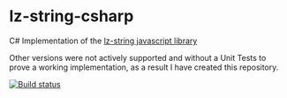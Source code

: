 # lz-string-csharp

C# Implementation of the [lz-string javascript library](http://pieroxy.net/blog/pages/lz-string/index.html)

Other versions were not actively supported and without a Unit Tests to prove a working implementation, as a result I have created this repository.

[![Build status](https://kojinstudio.visualstudio.com/LzString/_apis/build/status/LzString-CI)](https://kojinstudio.visualstudio.com/LzString/_build/latest?definitionId=4)